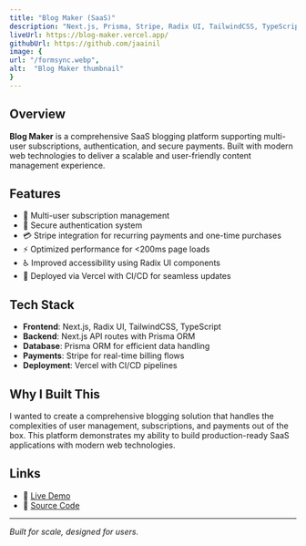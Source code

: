 ```yaml
---
title: "Blog Maker (SaaS)"
description: "Next.js, Prisma, Stripe, Radix UI, TailwindCSS, TypeScript - A scalable blogging platform supporting multi-user subscriptions and secure payments"
liveUrl: https://blog-maker.vercel.app/
githubUrl: https://github.com/jaainil
image: {
url: "/formsync.webp",
alt:  "Blog Maker thumbnail"
}
---
```


## Overview

**Blog Maker** is a comprehensive SaaS blogging platform supporting multi-user subscriptions, authentication, and secure payments. Built with modern web technologies to deliver a scalable and user-friendly content management experience.

## Features

- 👥 Multi-user subscription management
- 🔐 Secure authentication system
- 💳 Stripe integration for recurring payments and one-time purchases
- ⚡ Optimized performance for <200ms page loads
- ♿ Improved accessibility using Radix UI components
- 🚀 Deployed via Vercel with CI/CD for seamless updates

## Tech Stack

- **Frontend**: Next.js, Radix UI, TailwindCSS, TypeScript
- **Backend**: Next.js API routes with Prisma ORM
- **Database**: Prisma ORM for efficient data handling
- **Payments**: Stripe for real-time billing flows
- **Deployment**: Vercel with CI/CD pipelines

## Why I Built This

I wanted to create a comprehensive blogging solution that handles the complexities of user management, subscriptions, and payments out of the box. This platform demonstrates my ability to build production-ready SaaS applications with modern web technologies.

## Links

- 🔗 [Live Demo](https://blog-maker.vercel.app/)
- 💾 [Source Code](https://github.com/jaainil)

---

_Built for scale, designed for users._
